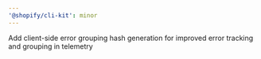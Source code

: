 ```yaml
---
'@shopify/cli-kit': minor
---
```


Add client-side error grouping hash generation for improved error tracking and grouping in telemetry